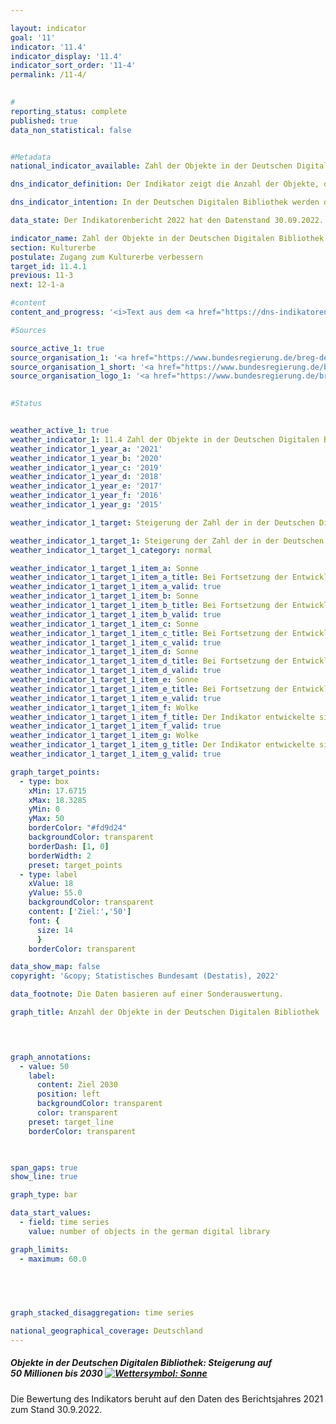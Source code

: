 ```yaml
---

layout: indicator    
goal: '11'    
indicator: '11.4'    
indicator_display: '11.4'    
indicator_sort_order: '11-4'    
permalink: /11-4/    
    

#
reporting_status: complete    
published: true    
data_non_statistical: false    


#Metadata    
national_indicator_available: Zahl der Objekte in der Deutschen Digitalen Bibliothek    

dns_indicator_definition: Der Indikator zeigt die Anzahl der Objekte, die in der Deutschen Digitalen Bibliothek vernetzt sind.    

dns_indicator_intention: In der Deutschen Digitalen Bibliothek werden die digitalen Angebote der deutschen Kultur- und Wissenseinrichtungen zentral miteinander vernetzt und online zugänglich gemacht.<br><br>Die Deutsche Digitale Bibliothek eröffnet dadurch Wissenschaft und kulturinteressierten Nutzern gleichermaßen einen zeitgemäßen und niederschwelligen Zugang. Der Indikator ist somit Gradmesser für die digitale Zugänglichmachung des Kultur- und Wissenserbes in Deutschland. Ziel ist es, die Anzahl der in der Deutschen Digitalen Bibliothek verzeichneten Objekte bis 2030&nbsp;auf 50&nbsp;Millionen zu steigern.    

data_state: Der Indikatorenbericht 2022 hat den Datenstand 30.09.2022. Die Daten auf dieser Plattform werden regelmäßig aktualisiert, sodass online aktuellere Daten verfügbar sein können als im <a href="https://dns-indikatoren.de/assets/publications/reports/de/2022.pdf">Indikatorenbericht 2022</a> veröffentlicht.    

indicator_name: Zahl der Objekte in der Deutschen Digitalen Bibliothek    
section: Kulturerbe    
postulate: Zugang zum Kulturerbe verbessern    
target_id: 11.4.1    
previous: 11-3    
next: 12-1-a    

#content     
content_and_progress: '<i>Text aus dem <a href="https://dns-indikatoren.de/assets/publications/reports/de/2022.pdf">Indikatorenbericht 2022&nbsp;</a></i><br><br>Die Deutsche Digitale Bibliothek (<abbr title="Deutsche Digitale Bibliothek">DDB</abbr>) ist eine Plattform zur Vernetzung der digitalen Angebote von Institutionen wie Archiven, Bibliotheken und Museen. Sie wird von einem Netzwerk aus Kultur- und Wissenseinrichtungen des Bundes, der Länder und der Kommunen verwaltet. Finanziert wird sie gemeinsam vom Bund und den Ländern. Die <abbr title="Deutsche Digitale Bibliothek">DDB</abbr> hält die digitalen Bestände in der Regel nicht selbst vor, sondern stellt lediglich eine Verlinkung zu den Objekten bei den Partnereinrichtungen bereit. Für die Stabilität dieser Verlinkung sind die Partnereinrichtungen verantwortlich. Die Anzahl der Partnereinrichtungen, die Daten für die <abbr title="Deutsche Digitale Bibliothek">DDB</abbr> bereitstellten, beläuft sich auf 448&nbsp;(Stand: Mai 2020). Dabei machen Museen mit 183&nbsp;und Archive mit 174&nbsp;Einrichtungen den Großteil der Partnereinrichtungen aus.<br><br>Die Online-Plattform der <abbr title="Deutsche Digitale Bibliothek">DDB</abbr> ist seit dem Jahr 2012&nbsp;zugänglich und beinhaltete in diesem Jahr Verlinkungen zu 5,6&nbsp;Millionen Objekten. Bis zum Ende des ersten Halbjahres 2020&nbsp;stieg diese Zahl auf 33&nbsp;Millionen Objekte an. Bei Fortsetzung der bisherigen Entwicklung könnte das Ziel von 50&nbsp;Millionen Objekten für das Jahr 2030&nbsp;erreicht werden. Bei Objekten, die durch Bibliotheken bereitgestellt werden, kann es sich in einigen Fällen um Objekte des gleichen Inhalts handeln, wenn beispielsweise die gleichen Ausgaben eines Buches mit der <abbr title="Deutsche Digitale Bibliothek">DDB</abbr> verlinkt werden. In diesem Fall werden diese zwei Verlinkungen separat gezählt.<br><br>Seit dem Jahr 2015&nbsp;kann unterschieden werden, ob es sich bei einem verknüpften Objekt um ein Objekt mit oder ohne Digitalisat handelt. Bei Objekten mit Digitalisat kann über die Verlinkung auf dem Portal der <abbr title="Deutsche Digitale Bibliothek">DDB</abbr> auf das digitalisierte Abbild eines Objektes, wie beispielsweise ein Buch, eine Urkunde oder ein Gemälde zugegriffen werden. Bei Objekten ohne Digitalisat stehen dagegen lediglich Erschließungsinformationen zu einem Objekt zur Verfügung. Bei einem Gemälde umfassen diese beispielsweise Angaben zu dem Künstler oder der Künstlerin, dem Jahr der Entstehung und dem Ort der Verwahrung des Bildes. Somit ist der Informationsgehalt bei Objekten mit Digitalisat deutlich höher, als bei Objekten, zu denen ausschließlich Erschließungsinformationen angeboten werden.<br><br>Zum Ende des Jahres 2015&nbsp;verfügten 5,4&nbsp;Millionen Objekte über ein Digitalisat und diese Zahl stieg bis zum Ende des ersten Halbjahres 2020&nbsp;auf 11,3&nbsp;Millionen an. Auch der prozentuale Anteil der Objekte mit Digitalisat an der Gesamtzahl der verknüpften Objekte stieg in diesem Zeitraum, von rund 30&nbsp;% im Jahr 2015&nbsp;auf rund 34&nbsp;% zum Ende des ersten Halbjahres 2020. Den Großteil der verknüpften digitalisierten Objekte machten zum Ende des ersten Halbjahres 2020&nbsp;Textobjekte aus (60,2&nbsp;%), gefolgt von Bildobjekten (33,8&nbsp;%) und sonstigen Medien (5,5&nbsp;%). Audio- und Videodateien machten dagegen mit 0,4&nbsp;% <abbr title="beziehungsweise">bzw.</abbr> 0,1&nbsp;% nur einen sehr geringen Anteil der digitalisierten Objekte in der <abbr title="Deutsche Digitale Bibliothek">DDB</abbr> aus.'    

#Sources    

source_active_1: true
source_organisation_1: '<a href="https://www.bundesregierung.de/breg-de/bundesregierung/staatsministerin-fuer-kultur-und-medien">Beauftragte der Bundesregierung für Kultur und Medien</a>'
source_organisation_1_short: '<a href="https://www.bundesregierung.de/breg-de/bundesregierung/staatsministerin-fuer-kultur-und-medien">Beauftragte der Bundesregierung für Kultur und Medien</a>'
source_organisation_logo_1: '<a href="https://www.bundesregierung.de/breg-de/bundesregierung/staatsministerin-fuer-kultur-und-medien"><img src="https://dnsUpgradeEnvironment.github.io/dns-indicators/public/OrgImgDe/bkm.png" alt="Beauftragte der Bundesregierung für Kultur und Medien" title=" Klicken Sie hier um zur Homepage der Organisation Beauftragte der Bundesregierung für Kultur und Medien zu gelangen." style="height:60px; width:148px; border: transparent"/></a>'
    

#Status    


weather_active_1: true
weather_indicator_1: 11.4 Zahl der Objekte in der Deutschen Digitalen Bibliothek
weather_indicator_1_year_a: '2021'
weather_indicator_1_year_b: '2020'
weather_indicator_1_year_c: '2019'
weather_indicator_1_year_d: '2018'
weather_indicator_1_year_e: '2017'
weather_indicator_1_year_f: '2016'
weather_indicator_1_year_g: '2015'

weather_indicator_1_target: Steigerung der Zahl der in der Deutschen Digitalen Bibliothek vernetzten Objekte auf 50&nbsp;Millionen bis 2030

weather_indicator_1_target_1: Steigerung der Zahl der in der Deutschen Digitalen Bibliothek vernetzten Objekte auf 50&nbsp;Millionen bis 2030
weather_indicator_1_target_1_category: normal

weather_indicator_1_target_1_item_a: Sonne
weather_indicator_1_target_1_item_a_title: Bei Fortsetzung der Entwicklung aus 2021 wäre der Zielwert erreicht oder um weniger als 5&nbsp;% der Differenz zwischen Zielwert und dem damaligen Wert verfehlt worden.
weather_indicator_1_target_1_item_a_valid: true
weather_indicator_1_target_1_item_b: Sonne
weather_indicator_1_target_1_item_b_title: Bei Fortsetzung der Entwicklung aus 2020 wäre der Zielwert erreicht oder um weniger als 5&nbsp;% der Differenz zwischen Zielwert und dem damaligen Wert verfehlt worden.
weather_indicator_1_target_1_item_b_valid: true
weather_indicator_1_target_1_item_c: Sonne
weather_indicator_1_target_1_item_c_title: Bei Fortsetzung der Entwicklung aus 2019 wäre der Zielwert erreicht oder um weniger als 5&nbsp;% der Differenz zwischen Zielwert und dem damaligen Wert verfehlt worden.
weather_indicator_1_target_1_item_c_valid: true
weather_indicator_1_target_1_item_d: Sonne
weather_indicator_1_target_1_item_d_title: Bei Fortsetzung der Entwicklung aus 2018 wäre der Zielwert erreicht oder um weniger als 5&nbsp;% der Differenz zwischen Zielwert und dem damaligen Wert verfehlt worden.
weather_indicator_1_target_1_item_d_valid: true
weather_indicator_1_target_1_item_e: Sonne
weather_indicator_1_target_1_item_e_title: Bei Fortsetzung der Entwicklung aus 2017 wäre der Zielwert erreicht oder um weniger als 5&nbsp;% der Differenz zwischen Zielwert und dem damaligen Wert verfehlt worden.
weather_indicator_1_target_1_item_e_valid: true
weather_indicator_1_target_1_item_f: Wolke
weather_indicator_1_target_1_item_f_title: Der Indikator entwickelte sich in 2016 zwar in die gewünschte Richtung auf das Ziel zu, bei Fortsetzung der Entwicklung wäre das Ziel im Zieljahr aber um mehr als 20 % der Differenz zwischen Zielwert und dem damaligen Wert verfehlt worden.
weather_indicator_1_target_1_item_f_valid: true
weather_indicator_1_target_1_item_g: Wolke
weather_indicator_1_target_1_item_g_title: Der Indikator entwickelte sich in 2015 zwar in die gewünschte Richtung auf das Ziel zu, bei Fortsetzung der Entwicklung wäre das Ziel im Zieljahr aber um mehr als 20 % der Differenz zwischen Zielwert und dem damaligen Wert verfehlt worden.
weather_indicator_1_target_1_item_g_valid: true    

graph_target_points:
  - type: box
    xMin: 17.6715
    xMax: 18.3285
    yMin: 0
    yMax: 50
    borderColor: "#fd9d24"
    backgroundColor: transparent
    borderDash: [1, 0]
    borderWidth: 2
    preset: target_points
  - type: label
    xValue: 18
    yValue: 55.0
    backgroundColor: transparent
    content: ['Ziel:','50']
    font: {
      size: 14
      }
    borderColor: transparent    

data_show_map: false    
copyright: '&copy; Statistisches Bundesamt (Destatis), 2022'    

data_footnote: Die Daten basieren auf einer Sonderauswertung.    

graph_title: Anzahl der Objekte in der Deutschen Digitalen Bibliothek    

    


graph_annotations:
  - value: 50
    label:
      content: Ziel 2030
      position: left
      backgroundColor: transparent
      color: transparent
    preset: target_line
    borderColor: transparent    

    

span_gaps: true    
show_line: true    

graph_type: bar    

data_start_values: 
  - field: time series
    value: number of objects in the german digital library    

graph_limits: 
  - maximum: 60.0    

    

    

graph_stacked_disaggregation: time series        

national_geographical_coverage: Deutschland    
---
```



<div>
  <div class="my-header">
    <h5>Objekte in der Deutschen Digitalen Bibliothek: Steigerung auf 50&nbsp;Millionen bis 2030
      <a href="https://dnsUpgradeEnvironment.github.io/dns-indicators/status"><img src="https://g205sdgs.github.io/sdg-indicators/public/Wettersymbole/Sonne.png" title="Bei Fortsetzung der Entwicklung aus 2021 (Datenstand 30.09.2022) wäre der Zielwert erreicht oder um weniger als 5&nbsp;% der Differenz zwischen Zielwert und dem damaligen Wert verfehlt worden." alt="Wettersymbol: Sonne"/>
      </a>
    </h5>
  </div>
</div>
<div class="my-header-note">Die Bewertung des Indikators beruht auf den Daten des Berichtsjahres 2021 zum Stand 30.9.2022.
</div>